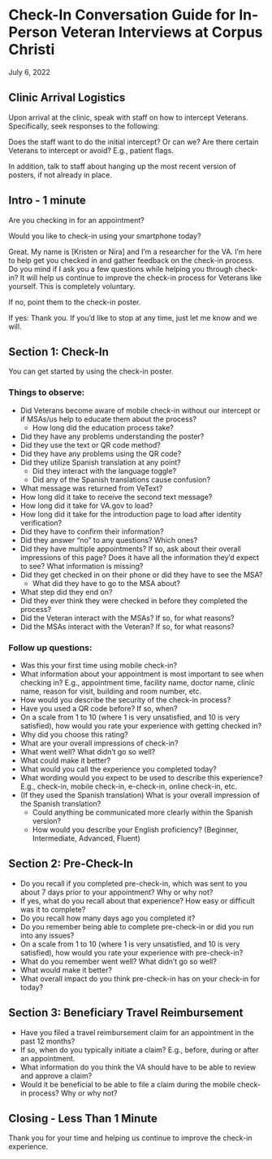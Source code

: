 # Check-In Conversation Guide for In-Person Veteran Interviews at Corpus Christi

July 6, 2022


## Clinic Arrival Logistics

Upon arrival at the clinic, speak with staff on how to intercept Veterans. Specifically, seek responses to the following: 

Does the staff want to do the initial intercept? Or can we? 
Are there certain Veterans to intercept or avoid? E.g., patient flags. 

In addition, talk to staff about hanging up the most recent version of posters, if not already in place. 

## Intro - 1 minute 

Are you checking in for an appointment?

Would you like to check-in using your smartphone today? 

Great. My name is [Kristen or Nira] and I’m a researcher for the VA. I’m here to help get you checked in and gather feedback on the check-in process. Do you mind if I ask you a few questions while helping you through check-in? It will help us continue to improve the check-in process for Veterans like yourself. This is completely voluntary. 

If no, point them to the check-in poster.

If yes: Thank you. If you’d like to stop at any time, just let me know and we will.    

## Section 1: Check-In

You can get started by using the check-in poster.  

### Things to observe:  

- Did Veterans become aware of mobile check-in without our intercept or if MSAs/us help to educate them about the process?
  - How long did the education process take?
- Did they have any problems understanding the poster? 
- Did they use the text or QR code method? 
- Did they have any problems using the QR code? 
- Did they utilize Spanish translation at any point? 
  - Did they interact with the language toggle?
  - Did any of the Spanish translations cause confusion?
- What message was returned from VeText? 
- How long did it take to receive the second text message? 
- How long did it take for VA.gov to load? 
- How long did it take for the introduction page to load after identity verification?  
- Did they have to confirm their information? 
- Did they answer “no” to any questions? Which ones? 
- Did they have multiple appointments? If so, ask about their overall impressions of this page? Does it have all the information they’d expect to see? What information is missing? 
- Did they get checked in on their phone or did they have to see the MSA? 
  - What did they have to go to the MSA about?
- What step did they end on? 
- Did they ever think they were checked in before they completed the process?
- Did the Veteran interact with the MSAs? If so, for what reasons? 
- Did the MSAs interact with the Veteran? If so, for what reasons? 

### Follow up questions: 

- Was this your first time using mobile check-in? 
- What information about your appointment is most important to see when checking in? E.g., appointment time, facility name, doctor name, clinic name, reason for visit, building and room number, etc. 
- How would you describe the security of the check-in process? 
- Have you used a QR code before? If so, when? 
- On a scale from 1 to 10 (where 1 is very unsatisfied, and 10 is very satisfied), how would you rate your experience with getting checked in? 
- Why did you choose this rating? 
- What are your overall impressions of check-in? 
- What went well? What didn’t go so well?
- What could make it better? 
- What would you call the experience you completed today? 
- What wording would you expect to be used to describe this experience? E.g., check-in, mobile check-in, e-check-in, online check-in, etc. 
- (If they used the Spanish translation) What is your overall impression of the Spanish translation?
  - Could anything be communicated more clearly within the Spanish version?
  - How would you describe your English proficiency? (Beginner, Intermediate, Advanced, Fluent)

## Section 2: Pre-Check-In

- Do you recall if you completed pre-check-in, which was sent to you about 7 days prior to your appointment? Why or why not? 
- If yes, what do you recall about that experience? How easy or difficult was it to complete? 
- Do you recall how many days ago you completed it? 
- Do you remember being able to complete pre-check-in or did you run into any issues?  
- On a scale from 1 to 10 (where 1 is very unsatisfied, and 10 is very satisfied), how would you rate your experience with pre-check-in? 
- What do you remember went well? What didn’t go so well? 
- What would make it better? 
- What overall impact do you think pre-check-in has on your check-in for today? 

## Section 3: Beneficiary Travel Reimbursement 

- Have you filed a travel reimbursement claim for an appointment in the past 12 months?
- If so, when do you typically initiate a claim? E.g., before, during or after an appointment. 
- What information do you think the VA should have to be able to review and approve a claim? 
- Would it be beneficial to be able to file a claim during the mobile check-in process? Why or why not? 

## Closing - Less Than 1 Minute 

Thank you for your time and helping us continue to improve the check-in experience. 

